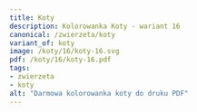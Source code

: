 ```yaml
---
title: Koty
description: Kolorowanka Koty - wariant 16
canonical: /zwierzeta/koty
variant_of: koty
image: /koty/16/koty-16.svg
pdf: /koty/16/koty-16.pdf
tags:
- zwierzeta
- koty
alt: "Darmowa kolorowanka koty do druku PDF"
---
```

